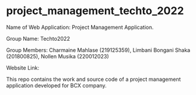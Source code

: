 # project_management_techto_2022

Name of Web Application: Project Management Application.

Group Name: Techto2022

Group Members: Charmaine Mahlase (219125359), Limbani Bongani Shaka (201800825), Nollen Musika (220012023)

Website Link:


This repo contains the work and source code of a project management application developed for BCX company.

